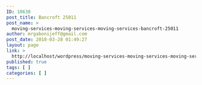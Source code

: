 ```yaml
---
ID: 10630
post_title: Bancroft 25011
post_name: >
  moving-services-moving-services-moving-services-bancroft-25011
author: mrgabonijeff@gmail.com
post_date: 2018-03-28 01:49:27
layout: page
link: >
  http://localhost/wordpress/moving-services-moving-services-moving-services-bancroft-25011/
published: true
tags: [ ]
categories: [ ]
---
```

